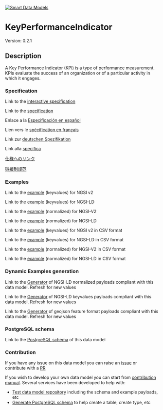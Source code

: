 [![Smart Data Models](https://smartdatamodels.org/wp-content/uploads/2022/01/SmartDataModels_logo.png "Logo")](https://smartdatamodels.org)
# KeyPerformanceIndicator
Version: 0.2.1

## Description 

A Key Performance Indicator (KPI) is a type of performance measurement. KPIs evaluate the success of an organization or of a particular activity in which it engages.
### Specification

Link to the [interactive specification](https://swagger.lab.fiware.org/?url=https://smart-data-models.github.io/dataModel.KeyPerformanceIndicator/KeyPerformanceIndicator/swagger.yaml)

Link to the [specification](https://github.com/smart-data-models/dataModel.KeyPerformanceIndicator/blob/master/KeyPerformanceIndicator/doc/spec.md)

Enlace a la [Especificación en español](https://github.com/smart-data-models/dataModel.KeyPerformanceIndicator/blob/master/KeyPerformanceIndicator/doc/spec_ES.md)

Lien vers le [spécification en français](https://github.com/smart-data-models/dataModel.KeyPerformanceIndicator/blob/master/KeyPerformanceIndicator/doc/spec_FR.md)

Link zur [deutschen Spezifikation](https://github.com/smart-data-models/dataModel.KeyPerformanceIndicator/blob/master/KeyPerformanceIndicator/doc/spec_DE.md)

Link alla [specifica](https://github.com/smart-data-models/dataModel.KeyPerformanceIndicator/blob/master/KeyPerformanceIndicator/doc/spec_IT.md)

[仕様へのリンク](https://github.com/smart-data-models/dataModel.KeyPerformanceIndicator/blob/master/KeyPerformanceIndicator/doc/spec_JA.md)

[链接到规范](https://github.com/smart-data-models/dataModel.KeyPerformanceIndicator/blob/master/KeyPerformanceIndicator/doc/spec_ZH.md)
### Examples

Link to the [example](https://smart-data-models.github.io/dataModel.KeyPerformanceIndicator/KeyPerformanceIndicator/examples/example.json) (keyvalues) for NGSI v2

Link to the [example](https://smart-data-models.github.io/dataModel.KeyPerformanceIndicator/KeyPerformanceIndicator/examples/example.jsonld) (keyvalues) for NGSI-LD

Link to the [example](https://smart-data-models.github.io/dataModel.KeyPerformanceIndicator/KeyPerformanceIndicator/examples/example-normalized.json) (normalized) for NGSI-V2

Link to the [example](https://smart-data-models.github.io/dataModel.KeyPerformanceIndicator/KeyPerformanceIndicator/examples/example-normalized.jsonld) (normalized) for NGSI-LD

Link to the [example](https://github.com/smart-data-models/dataModel.KeyPerformanceIndicator/blob/master/KeyPerformanceIndicator/examples/example.json.csv) (keyvalues) for NGSI v2 in CSV format

Link to the [example](https://github.com/smart-data-models/dataModel.KeyPerformanceIndicator/blob/master/KeyPerformanceIndicator/examples/example.jsonld.csv) (keyvalues) for NGSI-LD in CSV format

Link to the [example](https://github.com/smart-data-models/dataModel.KeyPerformanceIndicator/blob/master/KeyPerformanceIndicator/examples/example-normalized.json.csv) (normalized) for NGSI-V2 in CSV format

Link to the [example](https://github.com/smart-data-models/dataModel.KeyPerformanceIndicator/blob/master/KeyPerformanceIndicator/examples/example-normalized.jsonld.csv) (normalized) for NGSI-LD in CSV format
### Dynamic Examples generation

Link to the [Generator](https://smartdatamodels.org/extra/ngsi-ld_generator.php?schemaUrl=https://raw.githubusercontent.com/smart-data-models/dataModel.KeyPerformanceIndicator/master/KeyPerformanceIndicator/schema.json&email=info@smartdatamodels.org) of NGSI-LD normalized payloads compliant with this data model. Refresh for new values

Link to the [Generator](https://smartdatamodels.org/extra/ngsi-ld_generator_keyvalues.php?schemaUrl=https://raw.githubusercontent.com/smart-data-models/dataModel.KeyPerformanceIndicator/master/KeyPerformanceIndicator/schema.json&email=info@smartdatamodels.org) of NGSI-LD keyvalues payloads compliant with this data model. Refresh for new values

Link to the [Generator](https://smartdatamodels.org/extra/geojson_features_generator.php?schemaUrl=https://raw.githubusercontent.com/smart-data-models/dataModel.KeyPerformanceIndicator/master/KeyPerformanceIndicator/schema.json&email=info@smartdatamodels.org) of geojson feature format payloads compliant with this data model. Refresh for new values
### PostgreSQL schema

Link to the [PostgreSQL schema](https://github.com/smart-data-models/dataModel.KeyPerformanceIndicator/blob/master/KeyPerformanceIndicator/schema.sql) of this data model
### Contribution

 If you have any issue on this data model you can raise an [issue](https://github.com/smart-data-models/dataModel.KeyPerformanceIndicator/issues)  or contribute with a [PR](https://github.com/smart-data-models/dataModel.KeyPerformanceIndicator/pulls)

 If you wish to develop your own data model you can start from [contribution manual](https://bit.ly/contribution_manual). Several services have been developed to help with: 
 - [Test data model repository](https://smartdatamodels.org/index.php/data-models-contribution-api/) including the schema and example payloads, etc
 - [Generate PostgreSQL schema](https://smartdatamodels.org/index.php/sql-service/) to help create a table, create type, etc